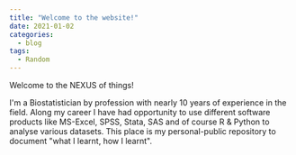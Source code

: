 ```yaml
---
title: "Welcome to the website!"
date: 2021-01-02
categories:
  - blog
tags:
  - Random
---
```



Welcome to the NEXUS of things!

I'm a Biostatistician by profession with nearly 10 years of experience in the field. Along my career I have had opportunity to use different software products like MS-Excel, SPSS, Stata, SAS and of course R & Python to analyse various datasets. This place is my personal-public repository to document "what I learnt, how I learnt". 

